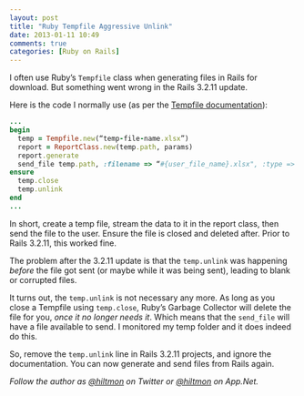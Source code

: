 ```yaml
---
layout: post
title: "Ruby Tempfile Aggressive Unlink"
date: 2013-01-11 10:49
comments: true
categories: [Ruby on Rails]
---
```


I often use Ruby’s `Tempfile` class when generating files in Rails for download. But something went wrong in the Rails 3.2.11 update.

Here is the code I normally use (as per the [Tempfile documentation](http://www.ruby-doc.org/stdlib-1.9.3/libdoc/tempfile/rdoc/Tempfile.html)):

``` ruby
...
begin 
  temp = Tempfile.new(“temp-file-name.xlsx”) 
  report = ReportClass.new(temp.path, params)
  report.generate
  send_file temp.path, :filename => “#{user_file_name}.xlsx", :type => "application/xlsx"
ensure
  temp.close
  temp.unlink
end
...
```

In short, create a temp file, stream the data to it in the report class, then send the file to the user. Ensure the file is closed and deleted after. Prior to Rails 3.2.11, this worked fine.

The problem after the 3.2.11 update is that the `temp.unlink` was happening *before* the file got sent (or maybe while it was being sent), leading to blank or corrupted files.

It turns out, the `temp.unlink` is not necessary any more. As long as you close a Tempfile using `temp.close`, Ruby’s Garbage Collector will delete the file for you, *once it no longer needs it*. Which means that the `send_file` will have a file available to send. I monitored my temp folder and it does indeed do this. 

So, remove the `temp.unlink` line in Rails 3.2.11 projects, and ignore the documentation. You can now generate and send files from Rails again.

*Follow the author as [@hiltmon](http://https://twitter.com/hiltmon) on Twitter or [@hiltmon](http://alpha.app.net/hiltmon) on App.Net.*